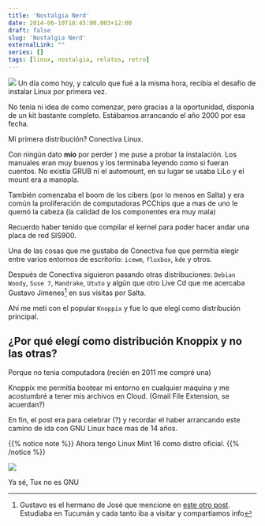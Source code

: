 ```yaml
---
title: 'Nostalgia Nerd'
date: 2014-06-10T18:45:00.003+12:00
draft: false
slug: 'Nostalgia Nerd'
externalLink: ""
series: []
tags: [linux, nostalgia, relatos, retro]
---
```


[![](http://4.bp.blogspot.com/-MuWgVMx1rqI/U5aeVaPzKwI/AAAAAAAAZIk/3zC3Z6-utvE/s1600/11082010079.jpg)](http://4.bp.blogspot.com/-MuWgVMx1rqI/U5aeVaPzKwI/AAAAAAAAZIk/3zC3Z6-utvE/s1600/11082010079.jpg)
Un día como hoy, y calculo que fué a la misma hora, recibía el desafío de instalar Linux por primera vez.

No tenia ni idea de como comenzar, pero gracias a la oportunidad, disponía de un kit bastante completo. Estábamos arrancando el año 2000 por esa fecha.  

Mi primera distribución? Conectiva Linux.  

Con ningún dato **mío** por perder ) me puse a probar la instalación. Los manuales eran muy buenos y los terminaba leyendo como si fueran cuentos. No existía GRUB ni el automount, en su lugar se usaba LiLo y el mount era a manopla.

También comenzaba el boom de los cibers (por lo menos en Salta) y era común la proliferación de computadoras PCChips que a mas de uno le quemó la cabeza (la calidad de los componentes era muy mala)

Recuerdo haber tenido que compilar el kernel para poder hacer andar una placa de red SIS900.  

Una de las cosas que me gustaba de Conectiva fue que permitia elegir entre varios entornos de escritorio: `icewm`, `fluxbox`, `kde` y otros.

Después de Conectiva siguieron pasando otras distribuciones: `Debian Woody`, `Suse 7`, `Mandrake`, `Ututo` y algún que otro Live Cd que me acercaba Gustavo Jimenes[^1] en sus visitas por Salta.  

Ahí me metí con el popular `Knoppix` y fue lo que elegí como distribución principal.

## ¿Por qué elegí como distribución Knoppix y no las otras?

Porque no tenia computadora (recién en 2011 me compré una)

Knoppix me permitia bootear mi entorno en cualquier maquina y me acostumbré a tener mis archivos en Cloud. (Gmail File Extension, se acuerdan?) 

En fin, el post era para celebrar (?) y recordar el haber arrancando este camino de ida con GNU Linux hace mas de 14 años.  

{{% notice note %}}
Ahora tengo Linux Mint 16 como distro oficial.
{{% /notice %}}


[![](http://4.bp.blogspot.com/-FnMyXy9ul9c/U5ak49jkU0I/AAAAAAAAZI0/74dhAMksfY8/s1600/512px-Tux.svg.png)](http://4.bp.blogspot.com/-FnMyXy9ul9c/U5ak49jkU0I/AAAAAAAAZI0/74dhAMksfY8/s1600/512px-Tux.svg.png)

Ya sé, Tux no es GNU

[^1]: Gustavo es el hermano de José que mencione en [este otro post](https://www.cristianmarquez.me/es-ar/posts/el-desafío/). Estudiaba en Tucumán y cada tanto iba a visitar y compartíamos info